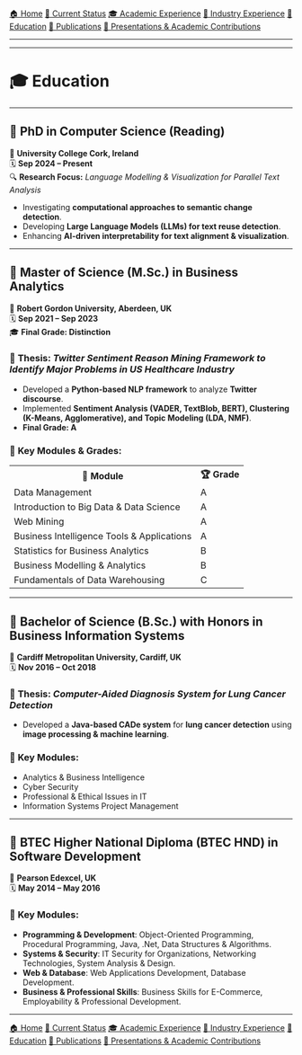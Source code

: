 [🏠 Home](index.md) [📌 Current Status](current_status.md)
[🎓 Academic Experience](academic_experience.md) [💼 Industry Experience](industry_experience.md) 
[📘 Education](education.md) [📄 Publications](publications.md) 
[📢 Presentations & Academic Contributions](Presentations_Contributions.md)

---

---


# 🎓 Education

---

## 📌 **PhD in Computer Science (Reading)**  
📍 **University College Cork, Ireland**  
🗓 **Sep 2024 – Present**  
🔍 **Research Focus:** *Language Modelling & Visualization for Parallel Text Analysis*  
- Investigating **computational approaches to semantic change detection**.  
- Developing **Large Language Models (LLMs) for text reuse detection**.  
- Enhancing **AI-driven interpretability for text alignment & visualization**.  

---

## 📌 **Master of Science (M.Sc.) in Business Analytics**  
📍 **Robert Gordon University, Aberdeen, UK**  
🗓 **Sep 2021 – Sep 2023**  
🎓 **Final Grade: Distinction**  

### 📌 **Thesis:** *Twitter Sentiment Reason Mining Framework to Identify Major Problems in US Healthcare Industry*  
- Developed a **Python-based NLP framework** to analyze **Twitter discourse**.  
- Implemented **Sentiment Analysis (VADER, TextBlob, BERT), Clustering (K-Means, Agglomerative), and Topic Modeling (LDA, NMF)**.  
- **Final Grade: A**  

### 📌 **Key Modules & Grades**:
<table>
  <tr>
    <th>📖 Module</th>
    <th>🏆 Grade</th>
  </tr>
  <tr>
    <td>Data Management</td>
    <td>A</td>
  </tr>
  <tr>
    <td>Introduction to Big Data & Data Science</td>
    <td>A</td>
  </tr>
  <tr>
    <td>Web Mining</td>
    <td>A</td>
  </tr>
  <tr>
    <td>Business Intelligence Tools & Applications</td>
    <td>A</td>
  </tr>
  <tr>
    <td>Statistics for Business Analytics</td>
    <td>B</td>
  </tr>
  <tr>
    <td>Business Modelling & Analytics</td>
    <td>B</td>
  </tr>
  <tr>
    <td>Fundamentals of Data Warehousing</td>
    <td>C</td>
  </tr>
</table>

---

## 📌 **Bachelor of Science (B.Sc.) with Honors in Business Information Systems**  
📍 **Cardiff Metropolitan University, Cardiff, UK**  
🗓 **Nov 2016 – Oct 2018**  

### 📌 **Thesis:** *Computer-Aided Diagnosis System for Lung Cancer Detection*  
- Developed a **Java-based CADe system** for **lung cancer detection** using **image processing & machine learning**.  

### 📌 **Key Modules**:
- Analytics & Business Intelligence  
- Cyber Security  
- Professional & Ethical Issues in IT  
- Information Systems Project Management  

---

## 📌 **BTEC Higher National Diploma (BTEC HND) in Software Development**  
📍 **Pearson Edexcel, UK**  
🗓 **May 2014 – May 2016**  

### 📌 **Key Modules**:
- **Programming & Development**: Object-Oriented Programming, Procedural Programming, Java, .Net, Data Structures & Algorithms.  
- **Systems & Security**: IT Security for Organizations, Networking Technologies, System Analysis & Design.  
- **Web & Database**: Web Applications Development, Database Development.  
- **Business & Professional Skills**: Business Skills for E-Commerce, Employability & Professional Development.  

---
[🏠 Home](index.md) [📌 Current Status](current_status.md)
[🎓 Academic Experience](academic_experience.md) [💼 Industry Experience](industry_experience.md) 
[📘 Education](education.md) [📄 Publications](publications.md) 
[📢 Presentations & Academic Contributions](Presentations_Contributions.md)
